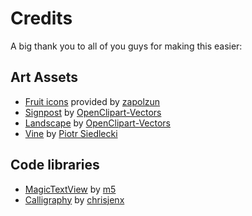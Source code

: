 # Credits

A big thank you to all of you guys for making this easier:

## Art Assets
* [Fruit icons](https://zapolzun.deviantart.com/art/Fruit-icons-set-free-551363511) provided by [zapolzun](https://zapolzun.deviantart.com)
* [Signpost](https://pixabay.com/en/sign-post-signage-wood-wooden-576727) by [OpenClipart-Vectors](https://pixabay.com/en/users/OpenClipart-Vectors-30363/)
* [Landscape](https://pixabay.com/en/landscape-spring-summer-fields-152502) by [OpenClipart-Vectors](https://pixabay.com/en/users/OpenClipart-Vectors-30363/)
* [Vine](http://www.publicdomainpictures.net/view-image.php?image=40785&picture=floral-frame-green-random-8) by [Piotr Siedlecki](http://whoami911.deviantart.com/)

## Code libraries
* [MagicTextView](https://github.com/m5/MagicTextView) by [m5](https://github.com/m5)
* [Calligraphy](https://github.com/chrisjenx/Calligraphy) by [chrisjenx](https://github.com/chrisjenx)
